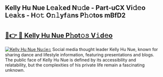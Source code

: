 ## Kelly Hu Nue L𝚎a𝚔ed N𝚞𝚍e - Part-uCX Vi𝚍𝚎o L𝚎a𝚔s - H𝚘𝚝 O𝚗𝚕yf𝚊ns P𝚑𝚘tos mBfD2

# <h2><a href="http://kf2ro4.oniu.top/?m=Kelly+Hu+Nue">🔗👉 🔴 Kelly Hu Nue P𝚑ot𝚘𝚜 V𝚒d𝚎o</a></h2>

[![Kelly Hu Nue Nu𝚍e𝚜](https://i.imgur.com/0qMVB7G.gif)](http://kf2ro4.oniu.top/?m=Kelly+Hu+Nue)
Social media thought leader Kelly Hu Nue, known for sharing dance and lifestyle information, featuring presentations and blogs. The public face of Kelly Hu Nue is defined by its accessibility and relatability, but the complexities of his private life remain a fascinating unknown.  
